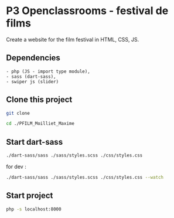 # P3 Openclassrooms - festival de films

Create a website for the film festival in HTML, CSS, JS.

## Dependencies 
    - php (JS - import type module),
    - sass (dart-sass),
    - swiper js (slider)

## Clone this project

```bash
git clone
``` 
```bash
cd ./PFILM_Moilliet_Maxime
``` 

## Start dart-sass

```bash
./dart-sass/sass ./sass/styles.scss ./css/styles.css 
``` 

for dev : 

```bash
./dart-sass/sass ./sass/styles.scss ./css/styles.css --watch
``` 

## Start project

```bash
php -s localhost:8000
``` 